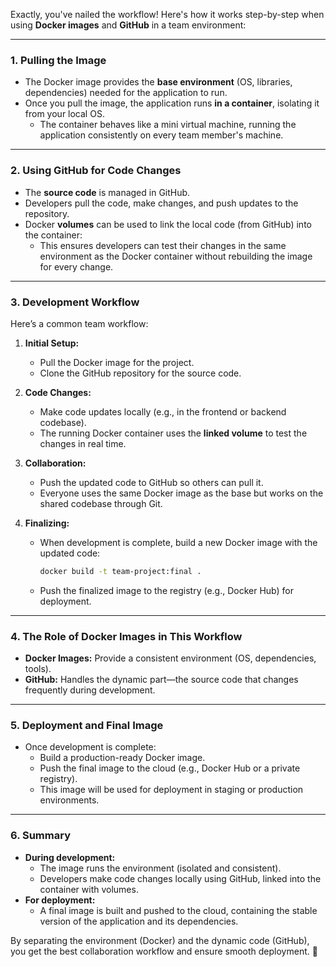 Exactly, you've nailed the workflow! Here's how it works step-by-step when using **Docker images** and **GitHub** in a team environment:

---

### **1. Pulling the Image**  
- The Docker image provides the **base environment** (OS, libraries, dependencies) needed for the application to run.
- Once you pull the image, the application runs **in a container**, isolating it from your local OS.  
  - The container behaves like a mini virtual machine, running the application consistently on every team member's machine.

---

### **2. Using GitHub for Code Changes**  
- The **source code** is managed in GitHub.  
- Developers pull the code, make changes, and push updates to the repository.  
- Docker **volumes** can be used to link the local code (from GitHub) into the container:
  - This ensures developers can test their changes in the same environment as the Docker container without rebuilding the image for every change.

---

### **3. Development Workflow**  
Here’s a common team workflow:
1. **Initial Setup:**
   - Pull the Docker image for the project.
   - Clone the GitHub repository for the source code.

2. **Code Changes:**
   - Make code updates locally (e.g., in the frontend or backend codebase).
   - The running Docker container uses the **linked volume** to test the changes in real time.

3. **Collaboration:**
   - Push the updated code to GitHub so others can pull it.
   - Everyone uses the same Docker image as the base but works on the shared codebase through Git.

4. **Finalizing:**
   - When development is complete, build a new Docker image with the updated code:
     ```bash
     docker build -t team-project:final .
     ```
   - Push the finalized image to the registry (e.g., Docker Hub) for deployment.

---

### **4. The Role of Docker Images in This Workflow**  
- **Docker Images:** Provide a consistent environment (OS, dependencies, tools).
- **GitHub:** Handles the dynamic part—the source code that changes frequently during development.

---

### **5. Deployment and Final Image**  
- Once development is complete:
  - Build a production-ready Docker image.
  - Push the final image to the cloud (e.g., Docker Hub or a private registry).  
  - This image will be used for deployment in staging or production environments.

---

### **6. Summary**
- **During development:** 
  - The image runs the environment (isolated and consistent).
  - Developers make code changes locally using GitHub, linked into the container with volumes.  
- **For deployment:** 
  - A final image is built and pushed to the cloud, containing the stable version of the application and its dependencies.

By separating the environment (Docker) and the dynamic code (GitHub), you get the best collaboration workflow and ensure smooth deployment. 🚀